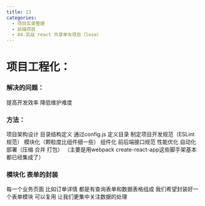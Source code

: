 ```yaml
---
title: 13
categories:
  - 项目实录整理
  - 前端项目
  - 04.实战 react 共享单车项目（lese）
---
```


# 项目工程化：

### 解决的问题：
提高开发效率
降低维护难度

### 方法：
项目架构设计
目录结构定义 通过config.js 定义目录 
制定项目开发规范（ESLint规范）
模块化（颗粒度比组件细一些） 组件化
前后端接口规范
性能优化 自动化部署（压缩 合并 打包） （主要是用webpack create-react-app这些脚手架基本都已经集成了）


### 模块化 表单的封装
每一个业务页面 比如订单详情 都是有查询表单和数据表格组成 
我们希望封装好一个表单模块 可以复用 
让我们更集中关注数据的处理